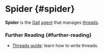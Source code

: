 # Spider {#spider}

**Spider** is the [Gall](gall.md) [agent](agent.md) that manages [threads](thread.md).

### Further Reading {#further-reading}

- [Threads guide](../userspace/threads/tutorials/basics/fundamentals.md): learn how to write threads.
